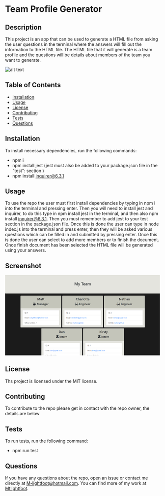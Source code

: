 # Team Profile Generator

## Description
This project is an app that can be used to generate a HTML file from asking the user questions in the terminal where the answers will fill out the information to the HTML file. The HTML file that it will generate is a team profile and the questions will be details about members of the team you want to generate.

![alt text](https://img.shields.io/badge/License-MIT-green)

## Table of Contents

* [Installation](#installation)
* [Usage](#usage)
* [License](#license)
* [Contributing](#contributing)
* [Tests](#tests)
* [Questions](#questions)

## Installation
To install necessary dependencies, run the following commands:
* npm i
* npm install jest (jest must also be added to your package.json file in the "test": section )
* npm install inquirer@6.3.1

## Usage
To use the repo the user must first install dependencies by typing in npm i into the terminal and pressing enter. Then you will need to install jest and inquirer, to do this type in npm install jest in the terminal, and then also npm install inquirer@6.3.1. Then you must remember to add jest to your test section in the package.json file. Once this is done the user can type in node index.js into the terminal and press enter, then they will be asked various questions which can be filled in and submitted by pressing enter. Once this is done the user can select to add more members or to finish the document. Once finish document has been selected the HTML file will be generated using your answers.

## Screenshot
![ScreenShot](img/screenshot.png)

## License
Ths project is licensed under the MIT license.

## Contributing
To contribute to the repo please get in contact with the repo owner, the details are below

## Tests
To run tests, run the following command:
* npm run test

## Questions
If you have any questions about the repo, open an issue or contact me directly at M-lightfoot@hotmail.com. You can find more of my work at [Mtlightfoot](https://github.com/Mtlightfoot).